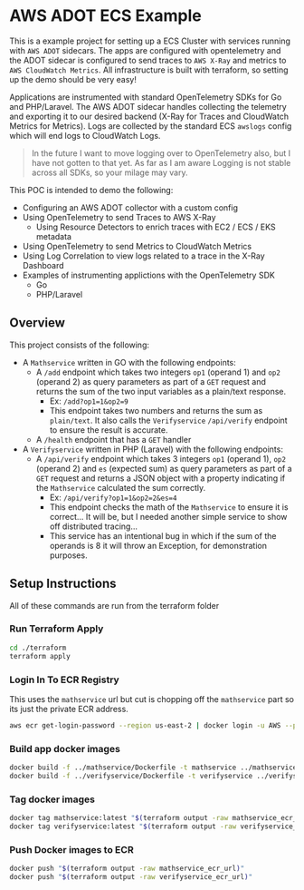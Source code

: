 # AWS ADOT ECS Example

This is a example project for setting up a ECS Cluster with services running with `AWS ADOT` sidecars.
The apps are configured with opentelemetry and the ADOT sidecar is configured to send traces to `AWS X-Ray`
and metrics to `AWS CloudWatch Metrics`. All infrastructure is built with terraform, so setting up the demo should be very easy!

Applications are instrumented with standard OpenTelemetry SDKs for Go and PHP/Laravel. The AWS ADOT sidecar handles collecting the telemetry and exporting it to our desired backend (X-Ray for Traces and CloudWatch Metrics for Metrics). Logs are collected by the standard ECS `awslogs` config which will end logs to CloudWatch Logs.

> In the future I want to move logging over to OpenTelemetry also, but I have not gotten to that yet. As far as I am aware Logging is not stable across all SDKs, so your milage may vary.

This POC is intended to demo the following:

- Configuring an AWS ADOT collector with a custom config
- Using OpenTelemetry to send Traces to AWS X-Ray
  - Using Resource Detectors to enrich traces with EC2 / ECS / EKS metadata
- Using OpenTelemetry to send Metrics to CloudWatch Metrics
- Using Log Correlation to view logs related to a trace in the X-Ray Dashboard
- Examples of instrumenting applictions with the OpenTelemetry SDK
  - Go
  - PHP/Laravel

## Overview

This project consists of the following:

- A `Mathservice` written in GO with the following endpoints:
  - A `/add` endpoint which takes two integers `op1` (operand 1) and `op2` (operand 2) as query parameters as part of a `GET` request and returns the sum of the two input variables as a plain/text response.
    - Ex: `/add?op1=1&op2=9`
    - This endpoint takes two numbers and returns the sum as `plain/text`. It also calls the `Verifyservice` `/api/verify` endpoint to ensure the result is accurate.
  - A `/health` endpoint that has a `GET` handler
- A `Verifyservice` written in PHP (Laravel) with the following endpoints:
  - A `/api/verify` endpoint which takes 3 integers `op1` (operand 1), `op2` (operand 2) and `es` (expected sum) as query parameters as part of a `GET` request and returns a JSON object with a property indicating if the `Mathservice` calculated the sum correctly.
    - Ex: `/api/verify?op1=1&op2=2&es=4`
    - This endpoint checks the math of the `Mathservice` to ensure it is correct... It will be, but I needed another simple service to show off distributed tracing...
    - This service has an intentional bug in which if the sum of the operands is 8 it will throw an Exception, for demonstration purposes.

## Setup Instructions

All of these commands are run from the terraform folder

### Run Terraform Apply

```bash
cd ./terraform
terraform apply
```

### Login In To ECR Registry

This uses the `mathservice` url but cut is chopping off the `mathservice`
part so its just the private ECR address.

```bash
aws ecr get-login-password --region us-east-2 | docker login -u AWS --password-stdin "$(terraform output -raw mathservice_ecr_url | cut -f1 -d'/')"
```

### Build app docker images

```bash
docker build -f ../mathservice/Dockerfile -t mathservice ../mathservice
docker build -f ../verifyservice/Dockerfile -t verifyservice ../verifyservice
```

### Tag docker images

```bash
docker tag mathservice:latest "$(terraform output -raw mathservice_ecr_url)"
docker tag verifyservice:latest "$(terraform output -raw verifyservice_ecr_url)"
```

### Push Docker images to ECR

```bash
docker push "$(terraform output -raw mathservice_ecr_url)"
docker push "$(terraform output -raw verifyservice_ecr_url)"
```
